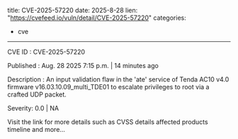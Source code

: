  
title: CVE-2025-57220
date: 2025-8-28
lien: "https://cvefeed.io/vuln/detail/CVE-2025-57220"
categories:
  - cve
---

CVE ID : CVE-2025-57220

Published :  Aug. 28
2025
7:15 p.m. | 14 minutes ago

Description : An input validation flaw in the 'ate' service of Tenda AC10 v4.0 firmware v16.03.10.09_multi_TDE01 to escalate privileges to root via a crafted UDP packet.

Severity: 0.0 | NA

Visit the link for more details
such as CVSS details
affected products
timeline
and more...
